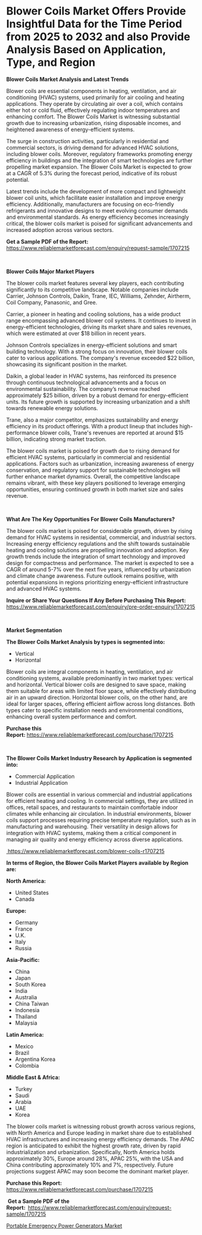 <p><h1>Blower Coils Market Offers Provide Insightful Data for the Time Period from 2025 to 2032 and also Provide Analysis Based on Application, Type, and Region</h1></p><p><strong>Blower Coils Market Analysis and Latest Trends</strong></p>
<p><p>Blower coils are essential components in heating, ventilation, and air conditioning (HVAC) systems, used primarily for air cooling and heating applications. They operate by circulating air over a coil, which contains either hot or cold fluid, effectively regulating indoor temperatures and enhancing comfort. The Blower Coils Market is witnessing substantial growth due to increasing urbanization, rising disposable incomes, and heightened awareness of energy-efficient systems. </p><p>The surge in construction activities, particularly in residential and commercial sectors, is driving demand for advanced HVAC solutions, including blower coils. Moreover, regulatory frameworks promoting energy efficiency in buildings and the integration of smart technologies are further propelling market expansion. The Blower Coils Market is expected to grow at a CAGR of 5.3% during the forecast period, indicative of its robust potential. </p><p>Latest trends include the development of more compact and lightweight blower coil units, which facilitate easier installation and improve energy efficiency. Additionally, manufacturers are focusing on eco-friendly refrigerants and innovative designs to meet evolving consumer demands and environmental standards. As energy efficiency becomes increasingly critical, the blower coils market is poised for significant advancements and increased adoption across various sectors.</p></p>
<p><strong>Get a Sample PDF of the Report:&nbsp;</strong> <a href="https://www.reliablemarketforecast.com/enquiry/request-sample/1707215?utm_campaign=2757&utm_medium=2&utm_source=Github&utm_content=ia&utm_term=28022025&utm_id=blower-coils">https://www.reliablemarketforecast.com/enquiry/request-sample/1707215</a></p>
<p>&nbsp;</p>
<p><strong>Blower Coils Major Market Players</strong></p>
<p><p>The blower coils market features several key players, each contributing significantly to its competitive landscape. Notable companies include Carrier, Johnson Controls, Daikin, Trane, IEC, Williams, Zehnder, Airtherm, Coil Company, Panasonic, and Gree. </p><p>Carrier, a pioneer in heating and cooling solutions, has a wide product range encompassing advanced blower coil systems. It continues to invest in energy-efficient technologies, driving its market share and sales revenues, which were estimated at over $18 billion in recent years.</p><p>Johnson Controls specializes in energy-efficient solutions and smart building technology. With a strong focus on innovation, their blower coils cater to various applications. The company's revenue exceeded $22 billion, showcasing its significant position in the market. </p><p>Daikin, a global leader in HVAC systems, has reinforced its presence through continuous technological advancements and a focus on environmental sustainability. The company’s revenue reached approximately $25 billion, driven by a robust demand for energy-efficient units. Its future growth is supported by increasing urbanization and a shift towards renewable energy solutions.</p><p>Trane, also a major competitor, emphasizes sustainability and energy efficiency in its product offerings. With a product lineup that includes high-performance blower coils, Trane's revenues are reported at around $15 billion, indicating strong market traction.</p><p>The blower coils market is poised for growth due to rising demand for efficient HVAC systems, particularly in commercial and residential applications. Factors such as urbanization, increasing awareness of energy conservation, and regulatory support for sustainable technologies will further enhance market dynamics. Overall, the competitive landscape remains vibrant, with these key players positioned to leverage emerging opportunities, ensuring continued growth in both market size and sales revenue.</p></p>
<p>&nbsp;</p>
<p><strong>What Are The Key Opportunities For Blower Coils Manufacturers?</strong></p>
<p><p>The blower coils market is poised for considerable growth, driven by rising demand for HVAC systems in residential, commercial, and industrial sectors. Increasing energy efficiency regulations and the shift towards sustainable heating and cooling solutions are propelling innovation and adoption. Key growth trends include the integration of smart technology and improved design for compactness and performance. The market is expected to see a CAGR of around 5-7% over the next five years, influenced by urbanization and climate change awareness. Future outlook remains positive, with potential expansions in regions prioritizing energy-efficient infrastructure and advanced HVAC systems.</p></p>
<p><strong>Inquire or Share Your Questions If Any Before Purchasing This Report:</strong> <a href="https://www.reliablemarketforecast.com/enquiry/pre-order-enquiry/1707215?utm_campaign=2757&utm_medium=2&utm_source=Github&utm_content=ia&utm_term=28022025&utm_id=blower-coils">https://www.reliablemarketforecast.com/enquiry/pre-order-enquiry/1707215</a></p>
<p>&nbsp;</p>
<p><strong>Market Segmentation</strong></p>
<p><strong>The Blower Coils Market Analysis by types is segmented into:</strong></p>
<p><ul><li>Vertical</li><li>Horizontal</li></ul></p>
<p><p>Blower coils are integral components in heating, ventilation, and air conditioning systems, available predominantly in two market types: vertical and horizontal. Vertical blower coils are designed to save space, making them suitable for areas with limited floor space, while effectively distributing air in an upward direction. Horizontal blower coils, on the other hand, are ideal for larger spaces, offering efficient airflow across long distances. Both types cater to specific installation needs and environmental conditions, enhancing overall system performance and comfort.</p></p>
<p><strong>Purchase this Report:&nbsp;</strong><a href="https://www.reliablemarketforecast.com/purchase/1707215?utm_campaign=2757&utm_medium=2&utm_source=Github&utm_content=ia&utm_term=28022025&utm_id=blower-coils">https://www.reliablemarketforecast.com/purchase/1707215</a></p>
<p>&nbsp;</p>
<p><strong>The Blower Coils Market Industry Research by Application is segmented into:</strong></p>
<p><ul><li>Commercial Application</li><li>Industrial Application</li></ul></p>
<p><p>Blower coils are essential in various commercial and industrial applications for efficient heating and cooling. In commercial settings, they are utilized in offices, retail spaces, and restaurants to maintain comfortable indoor climates while enhancing air circulation. In industrial environments, blower coils support processes requiring precise temperature regulation, such as in manufacturing and warehousing. Their versatility in design allows for integration with HVAC systems, making them a critical component in managing air quality and energy efficiency across diverse applications.</p></p>
<p><a href="https://www.reliablemarketforecast.com/blower-coils-r1707215?utm_campaign=2757&utm_medium=2&utm_source=Github&utm_content=ia&utm_term=28022025&utm_id=blower-coils">&nbsp;https://www.reliablemarketforecast.com/blower-coils-r1707215</a></p>
<p><strong>In terms of Region, the Blower Coils Market Players available by Region are:</strong></p>
<p>
    <p> <strong> North America: </strong>
        <ul>
            <li>United States</li>
            <li>Canada</li>
        </ul>
        </p> 
    <p> <strong> Europe: </strong>
        <ul>
            <li>Germany</li>
            <li>France</li>
            <li>U.K.</li>
            <li>Italy</li>
            <li>Russia</li>
        </ul>
        </p> 
    <p> <strong> Asia-Pacific: </strong>
        <ul>
            <li>China</li>
            <li>Japan</li>
            <li>South Korea</li>
            <li>India</li>
            <li>Australia</li>
            <li>China Taiwan</li>
            <li>Indonesia</li>
            <li>Thailand</li>
            <li>Malaysia</li>
        </ul>
        </p> 
    <p> <strong> Latin America: </strong>
        <ul>
            <li>Mexico</li>
            <li>Brazil</li>
            <li>Argentina Korea</li>
            <li>Colombia</li>
        </ul>
        </p> 
    <p> <strong> Middle East & Africa: </strong>
        <ul>
            <li>Turkey</li>
            <li>Saudi</li>
            <li>Arabia</li>
            <li>UAE</li>
            <li>Korea</li>
        </ul>
    </p>
    </p>
<p><p>The blower coils market is witnessing robust growth across various regions, with North America and Europe leading in market share due to established HVAC infrastructures and increasing energy efficiency demands. The APAC region is anticipated to exhibit the highest growth rate, driven by rapid industrialization and urbanization. Specifically, North America holds approximately 30%, Europe around 28%, APAC 25%, with the USA and China contributing approximately 10% and 7%, respectively. Future projections suggest APAC may soon become the dominant market player.</p></p>
<p><strong>Purchase this Report: </strong><a href="https://www.reliablemarketforecast.com/purchase/1707215?utm_campaign=2757&utm_medium=2&utm_source=Github&utm_content=ia&utm_term=28022025&utm_id=blower-coils">https://www.reliablemarketforecast.com/purchase/1707215</a></p>
<p>&nbsp;<strong>Get a Sample PDF of the Report:&nbsp;&nbsp;</strong><a href="https://www.reliablemarketforecast.com/enquiry/request-sample/1707215?utm_campaign=2757&utm_medium=2&utm_source=Github&utm_content=ia&utm_term=28022025&utm_id=blower-coils">https://www.reliablemarketforecast.com/enquiry/request-sample/1707215</a></p>
<p><strong></strong></p>
<p><p><a href="https://github.com/casimbrhelck/Market-Research-Report-List-1/blob/main/portable-emergency-power-generators-market.md?utm_campaign=2757&utm_medium=2&utm_source=Github&utm_content=ia&utm_term=28022025&utm_id=blower-coils">Portable Emergency Power Generators Market</a></p></p>